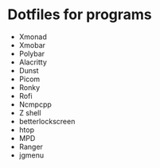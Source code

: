 # Dotfiles for programs

- Xmonad
- Xmobar
- Polybar
- Alacritty
- Dunst
- Picom
- Ronky
- Rofi
- Ncmpcpp
- Z shell
- betterlockscreen
- htop
- MPD
- Ranger
- jgmenu

